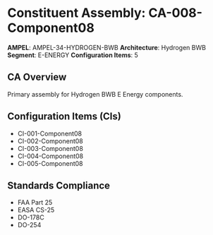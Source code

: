 # Constituent Assembly: CA-008-Component08

**AMPEL**: AMPEL-34-HYDROGEN-BWB
**Architecture**: Hydrogen BWB
**Segment**: E-ENERGY
**Configuration Items**: 5

## CA Overview
Primary assembly for Hydrogen BWB E Energy components.

## Configuration Items (CIs)
- CI-001-Component08
- CI-002-Component08
- CI-003-Component08
- CI-004-Component08
- CI-005-Component08

## Standards Compliance
- FAA Part 25
- EASA CS-25
- DO-178C
- DO-254

